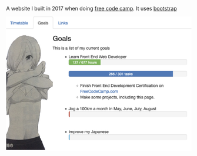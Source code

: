 A website I built in 2017 when doing [free code camp](https://www.freecodecamp.org/t3liph0n3).
It uses [bootstrap](https://getbootstrap.com/)

![Screenshot](Screenshot-2023.png "Screenshot")

